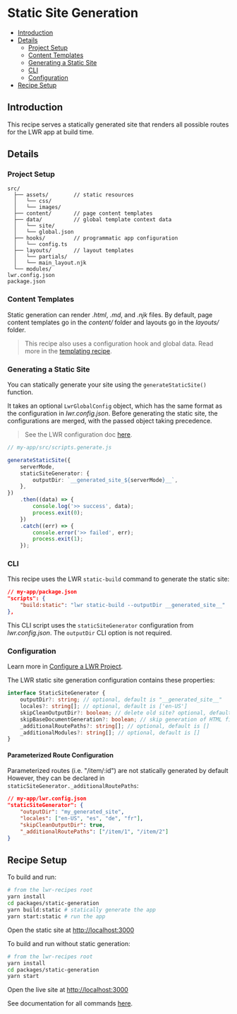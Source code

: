 # Static Site Generation

-   [Introduction](#introduction)
-   [Details](#details)
    -   [Project Setup](#project-setup)
    -   [Content Templates](#content-templates)
    -   [Generating a Static Site](#generating-a-static-site)
    -   [CLI](#cli)
    -   [Configuration](#configuration)
-   [Recipe Setup](#recipe-setup)

## Introduction

This recipe serves a statically generated site that renders all possible routes for the LWR app at build time.

## Details

### Project Setup

```
src/
  ├── assets/        // static resources
  │   └── css/
  │   └── images/
  ├── content/       // page content templates
  ├── data/          // global template context data
  │   └── site/
  │   └── global.json
  ├── hooks/         // programmatic app configuration
  │   └── config.ts
  ├── layouts/       // layout templates
  │   └── partials/
  │   └── main_layout.njk
  └── modules/
lwr.config.json
package.json
```

### Content Templates

Static generation can render _.html_, _.md_, and _.njk_ files. By default, page content templates go in the _content/_ folder and layouts go in the _layouts/_ folder.

> This recipe also uses a configuration hook and global data. Read more in the [templating recipe](https://github.com/salesforce-experience-platform-emu/lwr-recipes/tree/main/packages/templating).

### Generating a Static Site

You can statically generate your site using the `generateStaticSite()` function.

It takes an optional `LwrGlobalConfig` object, which has the same format as the configuration in _lwr.config.json_. Before generating the static site, the configurations are merged, with the passed object taking precedence.

> See the LWR configuration doc [here](https://github.com/salesforce-experience-platform-emu/lwr-recipes/blob/main/doc/config.md).

```typescript
// my-app/src/scripts.generate.js

generateStaticSite({
    serverMode,
    staticSiteGenerator: {
        outputDir: `__generated_site_${serverMode}__`,
    },
})
    .then((data) => {
        console.log('>> success', data);
        process.exit(0);
    })
    .catch((err) => {
        console.error('>> failed', err);
        process.exit(1);
    });
```

### CLI

This recipe uses the LWR `static-build` command to generate the static site:

```json
// my-app/package.json
"scripts": {
    "build:static": "lwr static-build --outputDir __generated_site__"
},
```

This CLI script uses the `staticSiteGenerator` configuration from _lwr.config.json_. The `outputDir` CLI option is not required.

### Configuration

Learn more in [Configure a LWR Project](https://github.com/salesforce-experience-platform-emu/lwr-recipes/blob/main/doc/config.md).

The LWR static site generation configuration contains these properties:

```typescript
interface StaticSiteGenerator {
    outputDir?: string; // optional, default is "__generated_site__"
    locales?: string[]; // optional, default is ['en-US']
    skipCleanOutputDir?: boolean; // delete old site? optional, default is false
    skipBaseDocumentGeneration?: boolean; // skip generation of HTML files? optional, default is false
    _additionalRoutePaths?: string[]; // optional, default is []
    _additionalModules?: string[]; // optional, default is []
}
```

#### Parameterized Route Configuration

Parameterized routes (i.e. "/item/:id") are not statically generated by default However, they can be declared in `staticSiteGenerator._additionalRoutePaths`:

```json
// my-app/lwr.config.json
"staticSiteGenerator": {
    "outputDir": "my_generated_site",
    "locales": ["en-US", "es", "de", "fr"],
    "skipCleanOutputDir": true,
    "_additionalRoutePaths": ["/item/1", "/item/2"]
}
```

## Recipe Setup

To build and run:

```bash
# from the lwr-recipes root
yarn install
cd packages/static-generation
yarn build:static # statically generate the app
yarn start:static # run the app
```

Open the static site at [http://localhost:3000](http://localhost:3000)

To build and run without static generation:

```bash
# from the lwr-recipes root
yarn install
cd packages/static-generation
yarn start
```

Open the live site at [http://localhost:3000](http://localhost:3000)

See documentation for all commands [here](https://github.com/salesforce-experience-platform-emu/lwr-recipes/blob/master/doc/get_started.md).
